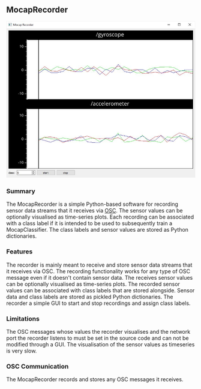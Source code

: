 ## MocapRecorder

![MocapPlayer](./data/media/MocapRecorder.JPG)

### Summary

The MocapRecorder is a simple Python-based software for recording sensor data streams that it receives via [OSC](https://en.wikipedia.org/wiki/Open_Sound_Control). The sensor values can be optionally visualised as time-series plots. Each recording can be associated with a class label if it is intended to be used to subsequently train a MocapClassifier.  The class labels and sensor values are stored as Python dictionaries. 

### Features

The recorder is mainly meant to receive and store sensor data streams that it receives via OSC. 
The recording functionality works for any type of OSC message even if it doesn't contain sensor data.
The receives sensor values can be optionally visualised as time-series plots.
The recorded sensor values can be associated with class labels that are stored alongside.
Sensor data and class labels are stored as pickled Python dictionaries. 
The recorder a simple GUI to start and stop recordings and assign class labels.

### Limitations

The OSC messages whose values the recorder visualises and the network port the recorder listens to must be set in the source code and can not be modified through a GUI.
The visualisation of the sensor values as timeseries is very slow. 

### OSC Communication

The MocapRecorder records and stores any OSC messages it receives.

